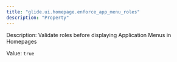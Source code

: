 ```yaml
---
title: "glide.ui.homepage.enforce_app_menu_roles"
description: "Property"
---
```


Description: Validate roles before displaying Application Menus in Homepages

Value: `true`